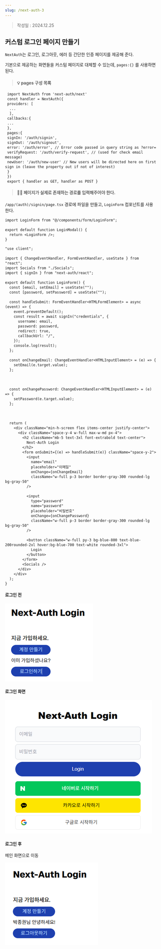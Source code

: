 ```yaml
---
slug: /next-auth-3
---
```

> 작성일 : 2024.12.25

## 커스텀 로그인 페이지 만들기

`NextAuth`는 로그인, 로그아웃, 에러 등 간단한 인증 페이지를 제공해 준다.

기본으로 제공하는 화면들을 커스텀 페이지로 대체할 수 있는데, `pages:{}` 를 사용하면 된다.

> #### 💡 pages 구성 목록

```tsx
 import NextAuth from 'next-auth/next'
 const handler = NextAuth({
 providers: [
  ...
  ],
 callbacks:{
 ...
 },
 pages:{
 signIn: '/auth/signin',
 signOut: '/auth/signout',
 error: '/auth/error', // Error code passed in query string as ?error=
 verifyRequest: '/auth/verify-request', // (used for check email message)
 newUser: '/auth/new-user' // New users will be directed here on first sign in (leave the property out if not of interest)
 }
 })
 export { handler as GET, handler as POST }
```

> #### ☝🏻 페이지가 실제로 존재하는 경로를 입력해주어야 한다.

`/app/(auth)/signin/page.tsx` 경로에 파일을 만들고, `LoginForm` 컴포넌트를 사용한다.

```tsx
import LoginForm from "@/components/form/LoginForm";

export default function LoginModal() {
  return <LoginForm />;
}
```

```tsx
"use client";

import { ChangeEventHandler, FormEventHandler, useState } from "react";
import Socials from "./Socials";
import { signIn } from "next-auth/react";

export default function LoginForm() {
  const [email, setEmail] = useState("");
  const [password, setPassword] = useState("");

  const handleSubmit: FormEventHandler<HTMLFormElement> = async (event) => {
    event.preventDefault();
    const result = await signIn("credentials", {
      username: email,
      password: password,
      redirect: true,
      callbackUrl: "/",
    });
    console.log(result);
  };

  const onChangeEmail: ChangeEventHandler<HTMLInputElement> = (e) => {
    setEmail(e.target.value);
  };

  

  const onChangePassword: ChangeEventHandler<HTMLInputElement> = (e) => {
    setPassword(e.target.value);
  };

  

  return (
    <div className="min-h-screen flex items-center justify-center">
      <div className="space-y-4 w-full max-w-md px-4">
        <h2 className="mb-5 text-3xl font-extrabold text-center">
          Next-Auth Login
        </h2>
        <form onSubmit={(e) => handleSubmit(e)} className="space-y-2">
          <input
            name="email"
            placeholder="이메일"
            onChange={onChangeEmail}
            className="w-full p-3 border border-gray-300 rounded-lg bg-gray-50"
          />

          <input
            type="password"
            name="password"
            placeholder="비밀번호"
            onChange={onChangePassword}
            className="w-full p-3 border border-gray-300 rounded-lg bg-gray-50"
          />

          <button className="w-full py-3 bg-blue-800 text-blue-200rounded-2xl hover:bg-blue-700 text-white rounded-3xl">
            Login
          </button>
        </form>
        <Socials />
      </div>
    </div>
  );
}
```

#### 로그인 전

![](../../assets/next/next-auth/3-1.png)

#### 로그인 화면

![](../../assets/next/next-auth/3-2.png)

#### 로그인 후

메인 화면으로 이동

![](../../assets/next/next-auth/3-3.png)
